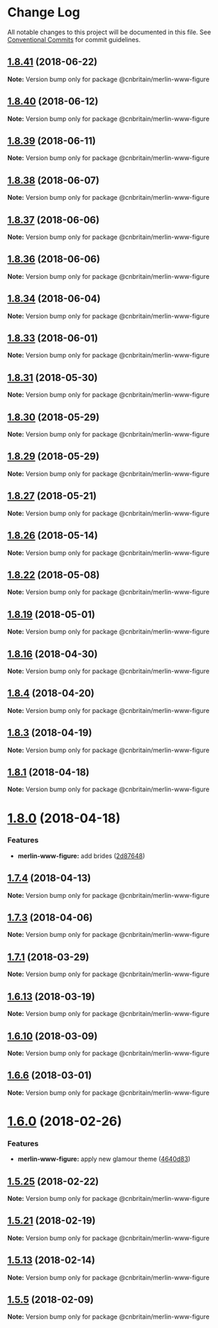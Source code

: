 # Change Log

All notable changes to this project will be documented in this file.
See [Conventional Commits](https://conventionalcommits.org) for commit guidelines.

<a name="1.8.41"></a>
## [1.8.41](https://github.com/cnduk/merlin-www-components/compare/@cnbritain/merlin-www-figure@1.8.40...@cnbritain/merlin-www-figure@1.8.41) (2018-06-22)




**Note:** Version bump only for package @cnbritain/merlin-www-figure

<a name="1.8.40"></a>
## [1.8.40](https://github.com/cnduk/merlin-www-components/compare/@cnbritain/merlin-www-figure@1.8.39...@cnbritain/merlin-www-figure@1.8.40) (2018-06-12)




**Note:** Version bump only for package @cnbritain/merlin-www-figure

<a name="1.8.39"></a>
## [1.8.39](https://github.com/cnduk/merlin-www-components/compare/@cnbritain/merlin-www-figure@1.8.38...@cnbritain/merlin-www-figure@1.8.39) (2018-06-11)




**Note:** Version bump only for package @cnbritain/merlin-www-figure

<a name="1.8.38"></a>
## [1.8.38](https://github.com/cnduk/merlin-www-components/compare/@cnbritain/merlin-www-figure@1.8.37...@cnbritain/merlin-www-figure@1.8.38) (2018-06-07)




**Note:** Version bump only for package @cnbritain/merlin-www-figure

<a name="1.8.37"></a>
## [1.8.37](https://github.com/cnduk/merlin-www-components/compare/@cnbritain/merlin-www-figure@1.8.36...@cnbritain/merlin-www-figure@1.8.37) (2018-06-06)




**Note:** Version bump only for package @cnbritain/merlin-www-figure

<a name="1.8.36"></a>
## [1.8.36](https://github.com/cnduk/merlin-www-components/compare/@cnbritain/merlin-www-figure@1.8.35...@cnbritain/merlin-www-figure@1.8.36) (2018-06-06)




**Note:** Version bump only for package @cnbritain/merlin-www-figure

<a name="1.8.34"></a>
## [1.8.34](https://github.com/cnduk/merlin-www-components/compare/@cnbritain/merlin-www-figure@1.8.33...@cnbritain/merlin-www-figure@1.8.34) (2018-06-04)




**Note:** Version bump only for package @cnbritain/merlin-www-figure

<a name="1.8.33"></a>
## [1.8.33](https://github.com/cnduk/merlin-www-components/compare/@cnbritain/merlin-www-figure@1.8.32...@cnbritain/merlin-www-figure@1.8.33) (2018-06-01)




**Note:** Version bump only for package @cnbritain/merlin-www-figure

<a name="1.8.31"></a>
## [1.8.31](https://github.com/cnduk/merlin-www-components/compare/@cnbritain/merlin-www-figure@1.8.30...@cnbritain/merlin-www-figure@1.8.31) (2018-05-30)




**Note:** Version bump only for package @cnbritain/merlin-www-figure

<a name="1.8.30"></a>
## [1.8.30](https://github.com/cnduk/merlin-www-components/compare/@cnbritain/merlin-www-figure@1.8.29...@cnbritain/merlin-www-figure@1.8.30) (2018-05-29)




**Note:** Version bump only for package @cnbritain/merlin-www-figure

<a name="1.8.29"></a>
## [1.8.29](https://github.com/cnduk/merlin-www-components/compare/@cnbritain/merlin-www-figure@1.8.28...@cnbritain/merlin-www-figure@1.8.29) (2018-05-29)




**Note:** Version bump only for package @cnbritain/merlin-www-figure

<a name="1.8.27"></a>
## [1.8.27](https://github.com/cnduk/merlin-www-components/compare/@cnbritain/merlin-www-figure@1.8.26...@cnbritain/merlin-www-figure@1.8.27) (2018-05-21)




**Note:** Version bump only for package @cnbritain/merlin-www-figure

<a name="1.8.26"></a>
## [1.8.26](https://github.com/cnduk/merlin-www-components/compare/@cnbritain/merlin-www-figure@1.8.25...@cnbritain/merlin-www-figure@1.8.26) (2018-05-14)




**Note:** Version bump only for package @cnbritain/merlin-www-figure

<a name="1.8.22"></a>
## [1.8.22](https://github.com/cnduk/merlin-www-components/compare/@cnbritain/merlin-www-figure@1.8.21...@cnbritain/merlin-www-figure@1.8.22) (2018-05-08)




**Note:** Version bump only for package @cnbritain/merlin-www-figure

<a name="1.8.19"></a>
## [1.8.19](https://github.com/cnduk/merlin-www-components/compare/@cnbritain/merlin-www-figure@1.8.18...@cnbritain/merlin-www-figure@1.8.19) (2018-05-01)




**Note:** Version bump only for package @cnbritain/merlin-www-figure

<a name="1.8.16"></a>
## [1.8.16](https://github.com/cnduk/merlin-www-components/compare/@cnbritain/merlin-www-figure@1.8.15...@cnbritain/merlin-www-figure@1.8.16) (2018-04-30)




**Note:** Version bump only for package @cnbritain/merlin-www-figure

<a name="1.8.4"></a>
## [1.8.4](https://github.com/cnduk/merlin-www-components/compare/@cnbritain/merlin-www-figure@1.8.3...@cnbritain/merlin-www-figure@1.8.4) (2018-04-20)




**Note:** Version bump only for package @cnbritain/merlin-www-figure

<a name="1.8.3"></a>
## [1.8.3](https://github.com/cnduk/merlin-www-components/compare/@cnbritain/merlin-www-figure@1.8.2...@cnbritain/merlin-www-figure@1.8.3) (2018-04-19)




**Note:** Version bump only for package @cnbritain/merlin-www-figure

<a name="1.8.1"></a>
## [1.8.1](https://github.com/cnduk/merlin-www-components/compare/@cnbritain/merlin-www-figure@1.8.0...@cnbritain/merlin-www-figure@1.8.1) (2018-04-18)




**Note:** Version bump only for package @cnbritain/merlin-www-figure

<a name="1.8.0"></a>
# [1.8.0](https://github.com/cnduk/merlin-www-components/compare/@cnbritain/merlin-www-figure@1.7.5...@cnbritain/merlin-www-figure@1.8.0) (2018-04-18)


### Features

* **merlin-www-figure:** add brides ([2d87648](https://github.com/cnduk/merlin-www-components/commit/2d87648))




<a name="1.7.4"></a>
## [1.7.4](https://github.com/cnduk/merlin-www-components/compare/@cnbritain/merlin-www-figure@1.7.3...@cnbritain/merlin-www-figure@1.7.4) (2018-04-13)




**Note:** Version bump only for package @cnbritain/merlin-www-figure

<a name="1.7.3"></a>
## [1.7.3](https://github.com/cnduk/merlin-www-components/compare/@cnbritain/merlin-www-figure@1.7.2...@cnbritain/merlin-www-figure@1.7.3) (2018-04-06)




**Note:** Version bump only for package @cnbritain/merlin-www-figure

<a name="1.7.1"></a>
## [1.7.1](https://github.com/cnduk/merlin-www-components/compare/@cnbritain/merlin-www-figure@1.7.0...@cnbritain/merlin-www-figure@1.7.1) (2018-03-29)




**Note:** Version bump only for package @cnbritain/merlin-www-figure

<a name="1.6.13"></a>
## [1.6.13](https://github.com/cnduk/merlin-www-components/compare/@cnbritain/merlin-www-figure@1.6.12...@cnbritain/merlin-www-figure@1.6.13) (2018-03-19)




**Note:** Version bump only for package @cnbritain/merlin-www-figure

<a name="1.6.10"></a>
## [1.6.10](https://github.com/cnduk/merlin-www-components/compare/@cnbritain/merlin-www-figure@1.6.9...@cnbritain/merlin-www-figure@1.6.10) (2018-03-09)




**Note:** Version bump only for package @cnbritain/merlin-www-figure

<a name="1.6.6"></a>
## [1.6.6](https://github.com/cnduk/merlin-www-components/compare/@cnbritain/merlin-www-figure@1.6.5...@cnbritain/merlin-www-figure@1.6.6) (2018-03-01)




**Note:** Version bump only for package @cnbritain/merlin-www-figure

<a name="1.6.0"></a>
# [1.6.0](https://github.com/cnduk/merlin-www-components/compare/@cnbritain/merlin-www-figure@1.5.28...@cnbritain/merlin-www-figure@1.6.0) (2018-02-26)


### Features

* **merlin-www-figure:** apply new glamour theme ([4640d83](https://github.com/cnduk/merlin-www-components/commit/4640d83))




<a name="1.5.25"></a>
## [1.5.25](https://github.com/cnduk/merlin-www-components/compare/@cnbritain/merlin-www-figure@1.5.24...@cnbritain/merlin-www-figure@1.5.25) (2018-02-22)




**Note:** Version bump only for package @cnbritain/merlin-www-figure

<a name="1.5.21"></a>
## [1.5.21](https://github.com/cnduk/merlin-www-components/compare/@cnbritain/merlin-www-figure@1.5.20...@cnbritain/merlin-www-figure@1.5.21) (2018-02-19)




**Note:** Version bump only for package @cnbritain/merlin-www-figure

<a name="1.5.13"></a>
## [1.5.13](https://github.com/cnduk/merlin-www-components/compare/@cnbritain/merlin-www-figure@1.5.12...@cnbritain/merlin-www-figure@1.5.13) (2018-02-14)




**Note:** Version bump only for package @cnbritain/merlin-www-figure

<a name="1.5.5"></a>
## [1.5.5](https://github.com/cnduk/merlin-www-components/compare/@cnbritain/merlin-www-figure@1.5.4...@cnbritain/merlin-www-figure@1.5.5) (2018-02-09)




**Note:** Version bump only for package @cnbritain/merlin-www-figure
